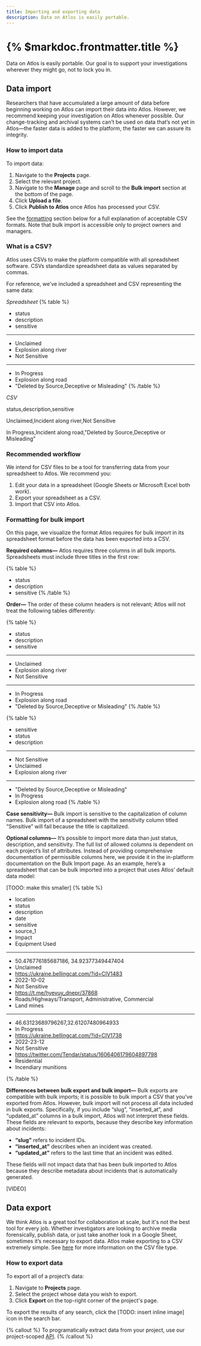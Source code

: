 ```yaml
---
title: Importing and exporting data
description: Data on Atlos is easily portable.
---
```


# {% $markdoc.frontmatter.title %}
Data on Atlos is easily portable. Our goal is to support your investigations wherever they might go, not to lock you in.

## Data import
Researchers that have accumulated a large amount of data before beginning working on Atlos can import their data into Atlos. However, we recommend keeping your investigation on Atlos whenever possible. Our change-tracking and archival systems can’t be used on data that’s not yet in Atlos—the faster data is added to the platform, the faster we can assure its integrity. 

### How to import data
To import data:
1. Navigate to the **Projects** page.
2. Select the relevant project. 
3. Navigate to the **Manage** page and scroll to the **Bulk import** section at the bottom of the page. 
4. Click **Upload a file**. 
5. Click **Publish to Atlos** once Atlos has processed your CSV. 

See the [formatting](/docs/import-and-export-data#formatting-for-bulk-import) section below for a full explanation of acceptable CSV formats. Note that bulk import is accessible only to project owners and managers. 

### What is a CSV? 
Atlos uses CSVs to make the platform compatible with all spreadsheet software. CSVs standardize spreadsheet data as values separated by commas. 

For reference, we’ve included a spreadsheet and CSV representing the same data: 

_Spreadsheet_
{% table %}
* status
* description
* sensitive
---
* Unclaimed 
* Explosion along river
* Not Sensitive
---
* In Progress
* Explosion along road
* "Deleted by Source,Deceptive or Misleading"
{% /table %}

_CSV_

status,description,sensitive

Unclaimed,Incident along river,Not Sensitive

In Progress,Incident along road,"Deleted by Source,Deceptive or Misleading" 

### Recommended workflow
We intend for CSV files to be a tool for transferring data from your spreadsheet to Atlos. We recommend you:
1. Edit your data in a spreadsheet (Google Sheets or Microsoft Excel both work).
2. Export your spreadsheet as a CSV.
3. Import that CSV into Atlos. 

### Formatting for bulk import
On this page, we visualize the format Atlos requires for bulk import in its spreadsheet format before the data has been exported into a CSV.

**Required columns—** Atlos requires three columns in all bulk imports. Spreadsheets must include three titles in the first row:

{% table %}
* status
* description
* sensitive
{% /table %}


**Order—** The order of these column headers is not relevant; Atlos will not treat the following tables differently:

{% table %}
* status
* description
* sensitive
---
* Unclaimed 
* Explosion along river
* Not Sensitive
---
* In Progress
* Explosion along road
* "Deleted by Source,Deceptive or Misleading"
{% /table %}

{% table %}
* sensitive
* status 
* description 
---
* Not Sensitive
* Unclaimed 
* Explosion along river
---
* "Deleted by Source,Deceptive or Misleading"
* In Progress
* Explosion along road
{% /table %}



**Case sensitivity—** Bulk import is sensitive to the capitalization of column names. Bulk import of a spreadsheet with the sensitivity column titled “Sensitive” will fail because the title is capitalized. 

**Optional columns—** It’s possible to import more data than just status, description, and sensitivity. The full list of allowed columns is dependent on each project’s list of attributes. Instead of providing comprehensive documentation of permissible columns here, we provide it in the in-platform documentation on the Bulk Import page. As an example, here’s a spreadsheet that can be bulk imported into a project that uses Atlos’ default data model:

[TOOO: make this smaller]
{% table %} 
* location
* status
* description
* date
* sensitive
* source_1
* Impact
* Equipment Used
---
* 50.476776185687186, 34.92377349447404
* Unclaimed
* https://ukraine.bellingcat.com/?id=CIV1483
* 2022-10-02
* Not Sensitive
* https://t.me/hyevuy_dnepr/37868
* Roads/Highways/Transport, Administrative, Commercial
* Land mines
--- 
* 46.63123689796267,32.61207480964933
* In Progress
* https://ukraine.bellingcat.com/?id=CIV1738
* 2022-23-12
* Not Sensitive
* https://twitter.com/Tendar/status/1606406179604897798
* Residential
* Incendiary munitions

{% /table %}

**Differences between bulk export and bulk import—** Bulk exports are compatible with bulk imports; it is possible to bulk import a CSV that you’ve exported from Atlos. However, bulk import will not process all data included in bulk exports. Specifically, if you include “slug”, “inserted_at”, and “updated_at” columns in a bulk import, Atlos will not interpret these fields. These fields are relevant to exports, because they describe key information about incidents:
- **“slug”** refers to incident IDs.
- **“inserted_at”** describes when an incident was created. 
- **“updated_at”** refers to the last time that an incident was edited. 

These fields will not impact data that has been bulk imported to Atlos because they describe metadata about incidents that is automatically generated. 

[VIDEO]

## Data export
We think Atlos is a great tool for collaboration at scale, but it's not the best tool for every job. Whether investigators are looking to archive media forensically, publish data, or just take another look in a Google Sheet, sometimes it’s necessary to export data. Atlos make exporting to a CSV extremely simple. See [here](#what-is-a-csv) for more information on the CSV file type.

### How to export data
To export all of a project’s data:
1. Navigate to **Projects** page.
2. Select the project whose data you wish to export. 
3. Click **Export** on the top-right corner of the project's page. 

To export the results of any search, click the [TODO: insert inline image] icon in the search bar.

{% callout %}
To programatically extract data from your project, use our project-scoped [API](/docs/api).
{% /callout %}